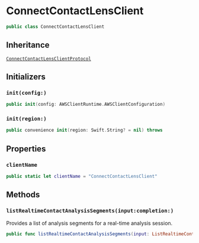 # ConnectContactLensClient

``` swift
public class ConnectContactLensClient 
```

## Inheritance

[`ConnectContactLensClientProtocol`](/aws-sdk-swift/reference/0.x/AWSConnectContactLens/ConnectContactLensClientProtocol)

## Initializers

### `init(config:)`

``` swift
public init(config: AWSClientRuntime.AWSClientConfiguration) 
```

### `init(region:)`

``` swift
public convenience init(region: Swift.String? = nil) throws 
```

## Properties

### `clientName`

``` swift
public static let clientName = "ConnectContactLensClient"
```

## Methods

### `listRealtimeContactAnalysisSegments(input:completion:)`

Provides a list of analysis segments for a real-time analysis session.

``` swift
public func listRealtimeContactAnalysisSegments(input: ListRealtimeContactAnalysisSegmentsInput, completion: @escaping (ClientRuntime.SdkResult<ListRealtimeContactAnalysisSegmentsOutputResponse, ListRealtimeContactAnalysisSegmentsOutputError>) -> Void)
```
